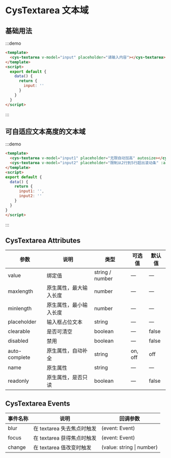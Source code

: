 <script>
  module.exports = {
    data() {
      return {
        input: '',
        input1: '',
        input2:''
      };
    }
  };
</script>
<style lang="stylus" scoped>
  @import '../styles/cys-textarea';
</style>

# CysTextarea 文本域

## 基础用法

:::demo

```html
<template>
  <cys-textarea v-model="input" placeholder="请输入内容"></cys-textarea>
</template>
<script>
  export default {
    data() {
      return {
        input: ''
      }
    }
  }
</script>
```

:::

## 可自适应文本高度的文本域

:::demo

```html
<template>
  <cys-textarea v-model="input1" placeholder="无限自动加高" autosize></cys-textarea>
  <cys-textarea v-model="input2" placeholder="限制从2行到5行超出滚动条" :autosize="{minRows: 2,maxRows: 5}"></cys-textarea>
</template>
<script>
export default {
  data() {
    return {
      input1: '',
      input2: ''
    }
  }
}
</script>
```

:::

## CysTextarea Attributes

| 参数          | 说明                   | 类型            | 可选值  | 默认值 |
| ------------- | ---------------------- | --------------- | ------- | ------ |
| value         | 绑定值                 | string / number | —       | —      |
| maxlength     | 原生属性，最大输入长度 | number          | —       | —      |
| minlength     | 原生属性，最小输入长度 | number          | —       | —      |
| placeholder   | 输入框占位文本         | string          | —       | —      |
| clearable     | 是否可清空             | boolean         | —       | false  |
| disabled      | 禁用                   | boolean         | —       | false  |
| auto-complete | 原生属性，自动补全     | string          | on, off | off    |
| name          | 原生属性               | string          | —       | —      |
| readonly      | 原生属性，是否只读     | boolean         | —       | false  |

## CysTextarea Events

| 事件名称 | 说明                       | 回调参数                  |
| -------- | -------------------------- | ------------------------- |
| blur     | 在 textarea 失去焦点时触发 | (event: Event)            |
| focus    | 在 textarea 获得焦点时触发 | (event: Event)            |
| change   | 在 textarea 值改变时触发   | (value: string \| number) |
